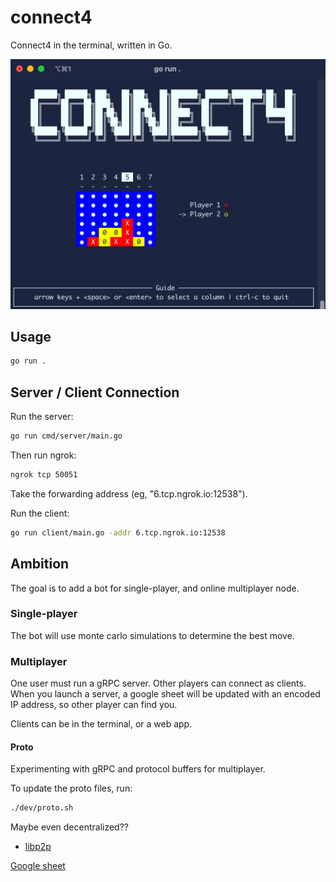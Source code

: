 # connect4

Connect4 in the terminal, written in Go.

![screenshot](images/screenshot.png)

## Usage

```sh
go run .
```

## Server / Client Connection

Run the server:

```sh
go run cmd/server/main.go
```

Then run ngrok:

```sh
ngrok tcp 50051
```

Take the forwarding address (eg, "6.tcp.ngrok.io:12538").

Run the client:

```sh
go run client/main.go -addr 6.tcp.ngrok.io:12538
```

## Ambition

The goal is to add a bot for single-player, and online multiplayer node.

### Single-player

The bot will use monte carlo simulations to determine the best move.

### Multiplayer

One user must run a gRPC server. Other players can connect as clients. When you launch a server, a google sheet will be updated with an encoded IP address, so other player can find you.

Clients can be in the terminal, or a web app.

#### Proto

Experimenting with gRPC and protocol buffers for multiplayer.

To update the proto files, run:

```sh
./dev/proto.sh
```

Maybe even decentralized??

- [libp2p](https://docs.libp2p.io/guides/getting-started/go/)

[Google sheet](https://script.google.com/macros/s/AKfycbxHDhTy_UIjL51FrT6E9dKqMb1rYmdy2ZnLrRpubTdhXMgdy-fCKeKY1eSvPJuw_0s/exec)
